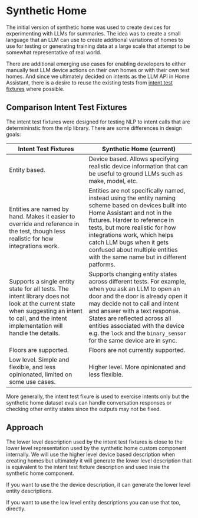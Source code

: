 # Synthetic Home

The initial version of synthetic home was used to create devices for experimenting
with LLMs for summaries. The idea was to create a small language that an LLM can
use to create additional variations of homes to use for testing or generating
training data at a large scale that attempt to be somewhat representative of
real world.

There are additional emerging use cases for enabling developers to either manually
test LLM device actions on their own homes or with their own test homes. And
since we ultimately decided on intents as the LLM API in Home Assistant, there
is a desire to reuse the existing tests from [intent test fixtures](https://github.com/home-assistant/intents/blob/main/tests/) where possible.

## Comparison Intent Test Fixtures

The intent test fixtures were designed for testing NLP to intent calls that are
determininstic from the nlp library. There are some differences in design goals:

| Intent Test Fixtures | Synthetic Home (current) |
| ------------ | ------------------------- |
| Entity based.  | Device based. Allows specifying realistic device information that can be useful to ground LLMs such as make, model, etc. |
| Entities are named by hand. Makes it easier to override and reference in the test, though less realistic for how integrations work. | Entities are not specifically named, instead using the entity naming scheme based on devices built into Home Assistant and not in the fixtures. Harder to reference in tests, but more realistic for how integrations work, which helps catch LLM bugs when it gets confused about multiple entities with the same name but in different patforms. |
| Supports a single entity state for all tests. The intent library does not look at the current state when suggesting an intent to call, and the intent implementation will handle the details. | Supports changing entity states across different tests. For example, when you ask an LLM to open an door and the door is already open it may decide not to call and intent and answer with a text response. States are reflected across all entities associated with the device e.g. the `lock` and the `binary_sensor` for the same device are in sync. |
| Floors are supported. | Floors are not currently supported. |
| Low level. Simple and flexible, and less opinionated, limited on some use cases. | Higher level. More opinionated and less flexible. |

More generally, the intent test fixure is used to exercise intents only but the synthetic
home dataset evals can handle conversation responses or checking other entity states since
the outputs may not be fixed.

## Approach

The lower level description used by the intent test fixtures is close to the lower level
representation used by the synthetic home custom component internally. We will use the higher
level device based description when creating homes but ultimately it will generate the
lower level description that is equivalent to the intent test fixture description and
used insie the synthetic home component.

If you want to use the the device description, it can generate the lower level entity descriptions.

If you want to use the low level entity descriptions you can use that too, directly.
